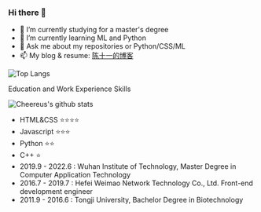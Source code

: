 ### Hi there 👋

<!--
**Cheereus/Cheereus** is a ✨ _special_ ✨ repository because its `README.md` (this file) appears on your GitHub profile.

Here are some ideas to get you started:
-->

- 🔭 I’m currently studying for a master's degree
- 🌱 I’m currently learning ML and Python
- 💬 Ask me about my repositories or Python/CSS/ML
- 📫 My blog & resume: [陈十一的博客](https://www.cheereus.com)

![Top Langs](https://github-readme-stats.vercel.app/api/top-langs/?username=Cheereus)

Education and Work Experience
Skills

![Cheereus's github stats](https://github-readme-stats.vercel.app/api?username=Cheereus&show_icons=true&theme=onedark)

- HTML&CSS :star::star::star::star:
- Javascript :star::star::star:
- Python :star::star:
- C++ :star:
- 2019.9 - 2022.6 : Wuhan Institute of Technology, Master Degree in Computer Application Technology
- 2016.7 - 2019.7 : Hefei Weimao Network Technology Co., Ltd. Front-end development engineer
- 2011.9 - 2016.6 : Tongji University, Bachelor Degree in Biotechnology
